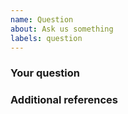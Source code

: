 ```yaml
---
name: Question
about: Ask us something
labels: question
---
```


<!-- Hey, annotations like this one will not be visible in your ticket, just ignore them all. -->

### Your question

<!-- WRITE HERE -->


### Additional references
<!-- Any other context, related issues, pull requests or screenshots about this question. -->

<!-- WRITE HERE - OPTIONAL -->
